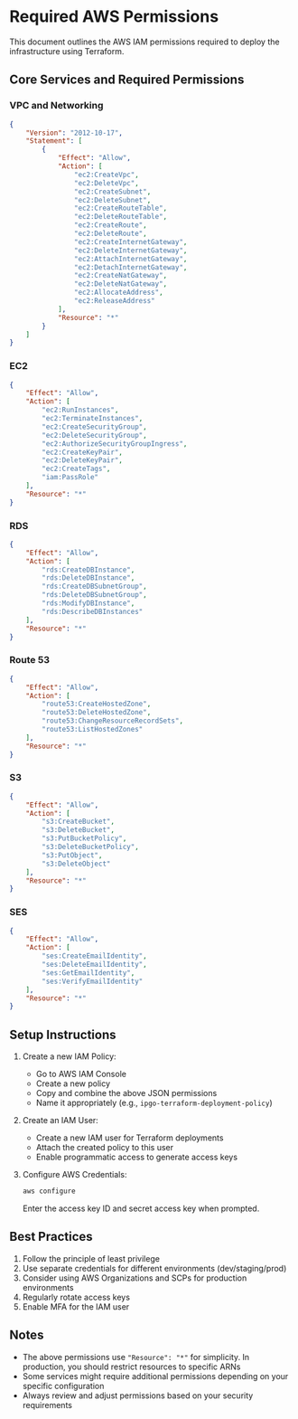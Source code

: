 # Required AWS Permissions

This document outlines the AWS IAM permissions required to deploy the infrastructure using Terraform.

## Core Services and Required Permissions

### VPC and Networking
```json
{
    "Version": "2012-10-17",
    "Statement": [
        {
            "Effect": "Allow",
            "Action": [
                "ec2:CreateVpc",
                "ec2:DeleteVpc",
                "ec2:CreateSubnet",
                "ec2:DeleteSubnet",
                "ec2:CreateRouteTable",
                "ec2:DeleteRouteTable",
                "ec2:CreateRoute",
                "ec2:DeleteRoute",
                "ec2:CreateInternetGateway",
                "ec2:DeleteInternetGateway",
                "ec2:AttachInternetGateway",
                "ec2:DetachInternetGateway",
                "ec2:CreateNatGateway",
                "ec2:DeleteNatGateway",
                "ec2:AllocateAddress",
                "ec2:ReleaseAddress"
            ],
            "Resource": "*"
        }
    ]
}
```

### EC2
```json
{
    "Effect": "Allow",
    "Action": [
        "ec2:RunInstances",
        "ec2:TerminateInstances",
        "ec2:CreateSecurityGroup",
        "ec2:DeleteSecurityGroup",
        "ec2:AuthorizeSecurityGroupIngress",
        "ec2:CreateKeyPair",
        "ec2:DeleteKeyPair",
        "ec2:CreateTags",
        "iam:PassRole"
    ],
    "Resource": "*"
}
```

### RDS
```json
{
    "Effect": "Allow",
    "Action": [
        "rds:CreateDBInstance",
        "rds:DeleteDBInstance",
        "rds:CreateDBSubnetGroup",
        "rds:DeleteDBSubnetGroup",
        "rds:ModifyDBInstance",
        "rds:DescribeDBInstances"
    ],
    "Resource": "*"
}
```

### Route 53
```json
{
    "Effect": "Allow",
    "Action": [
        "route53:CreateHostedZone",
        "route53:DeleteHostedZone",
        "route53:ChangeResourceRecordSets",
        "route53:ListHostedZones"
    ],
    "Resource": "*"
}
```

### S3
```json
{
    "Effect": "Allow",
    "Action": [
        "s3:CreateBucket",
        "s3:DeleteBucket",
        "s3:PutBucketPolicy",
        "s3:DeleteBucketPolicy",
        "s3:PutObject",
        "s3:DeleteObject"
    ],
    "Resource": "*"
}
```

### SES
```json
{
    "Effect": "Allow",
    "Action": [
        "ses:CreateEmailIdentity",
        "ses:DeleteEmailIdentity",
        "ses:GetEmailIdentity",
        "ses:VerifyEmailIdentity"
    ],
    "Resource": "*"
}
```

## Setup Instructions

1. Create a new IAM Policy:
   - Go to AWS IAM Console
   - Create a new policy
   - Copy and combine the above JSON permissions
   - Name it appropriately (e.g., `ipgo-terraform-deployment-policy`)

2. Create an IAM User:
   - Create a new IAM user for Terraform deployments
   - Attach the created policy to this user
   - Enable programmatic access to generate access keys

3. Configure AWS Credentials:
   ```bash
   aws configure
   ```
   Enter the access key ID and secret access key when prompted.

## Best Practices

1. Follow the principle of least privilege
2. Use separate credentials for different environments (dev/staging/prod)
3. Consider using AWS Organizations and SCPs for production environments
4. Regularly rotate access keys
5. Enable MFA for the IAM user

## Notes

- The above permissions use `"Resource": "*"` for simplicity. In production, you should restrict resources to specific ARNs
- Some services might require additional permissions depending on your specific configuration
- Always review and adjust permissions based on your security requirements
